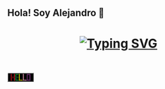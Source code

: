 ## Hola! Soy Alejandro 👋

<h1 align = "center">
<a href="https://git.io/typing-svg"><img src="https://readme-typing-svg.demolab.com?font=Fira+Code&weight=600&size=75&letterSpacing=1px&duration=2500&pause=500&color=21BB07&background=00000079&center=true&multiline=true&width=1920&height=384&lines=Hi+everyone!;Welcome+to+my+Github;I'm+a+SAP+Consultant;but+i+do+have+passion+for+coding" alt="Typing SVG" /></a>
</h1>
<br>
<p><img src="https://raw.githubusercontent.com/vibrantfix/vibrantfix/main/assets/gif/hello.gif" width="60px">

<!--
**alejandrommunoz/alejandrommunoz** is a ✨ _special_ ✨ repository because its `README.md` (this file) appears on your GitHub profile.

Here are some ideas to get you started:

- 🔭 I’m currently working on ...
- 🌱 I’m currently learning ...
- 👯 I’m looking to collaborate on ...
- 🤔 I’m looking for help with ...
- 💬 Ask me about ...
- 📫 How to reach me: ...
- 😄 Pronouns: ...
- ⚡ Fun fact: ...
-->
